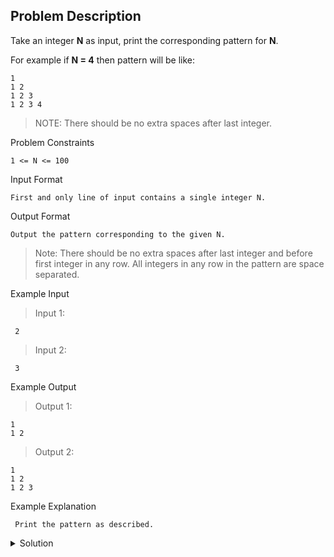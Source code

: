## Problem Description

Take an integer **N** as input, print the corresponding pattern for **N**.

For example if **N = 4** then pattern will be like:
```
1
1 2
1 2 3
1 2 3 4
```

>NOTE: There should be no extra spaces after last integer.

Problem Constraints
```
1 <= N <= 100
```

Input Format
```
First and only line of input contains a single integer N.
```

Output Format
```
Output the pattern corresponding to the given N.
```

>Note: There should be no extra spaces after last integer and before first integer in any row.
>All integers in any row in the pattern are space separated.

Example Input

>Input 1:
```
 2
```

>Input 2:
```
 3
```

Example Output

>Output 1:
```
1
1 2
```

>Output 2:
```
1
1 2
1 2 3
```

Example Explanation
```
 Print the pattern as described.
```

<details>
  <summary>Solution</summary>
    Solution is not yet added!